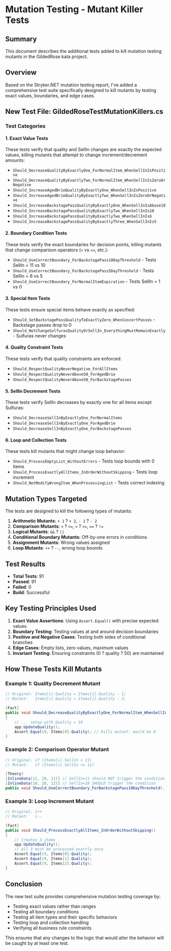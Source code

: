 # Mutation Testing - Mutant Killer Tests

## Summary

This document describes the additional tests added to kill mutation testing mutants in the GildedRose kata project.

## Overview

Based on the Stryker.NET mutation testing report, I've added a comprehensive test suite specifically designed to kill mutants by testing exact values, boundaries, and edge cases.

## New Test File: GildedRoseTestMutationKillers.cs

### Test Categories

#### 1. **Exact Value Tests**
These tests verify that quality and SellIn changes are exactly the expected values, killing mutants that attempt to change increment/decrement amounts:

- `Should_DecreaseQualityByExactlyOne_ForNormalItem_WhenSellInIsPositive`
- `Should_DecreaseQualityByExactlyTwo_ForNormalItem_WhenSellInIsZeroOrNegative`
- `Should_IncreaseAgedBrieQualityByExactlyOne_WhenSellInIsPositive`
- `Should_IncreaseAgedBrieQualityByExactlyTwo_WhenSellInIsZeroOrNegative`
- `Should_IncreaseBackstagePassQualityByExactlyOne_WhenSellInIsAbove10`
- `Should_IncreaseBackstagePassQualityByExactlyTwo_WhenSellInIs10`
- `Should_IncreaseBackstagePassQualityByExactlyTwo_WhenSellInIs6`
- `Should_IncreaseBackstagePassQualityByExactlyThree_WhenSellInIs5`

#### 2. **Boundary Condition Tests**
These tests verify the exact boundaries for decision points, killing mutants that change comparison operators (`<` vs `<=`, etc.):

- `Should_UseCorrectBoundary_ForBackstagePass10DayThreshold` - Tests SellIn = 11 vs 10
- `Should_UseCorrectBoundary_ForBackstagePass5DayThreshold` - Tests SellIn = 6 vs 5
- `Should_UseCorrectBoundary_ForNormalItemExpiration` - Tests SellIn = 1 vs 0

#### 3. **Special Item Tests**
These tests ensure special items behave exactly as specified:

- `Should_SetBackstagePassQualityToExactlyZero_WhenConcertPasses` - Backstage passes drop to 0
- `Should_NotChangeSulfurasQualityOrSellIn_EverythingMustRemainExactly` - Sulfuras never changes

#### 4. **Quality Constraint Tests**
These tests verify that quality constraints are enforced:

- `Should_RespectQualityNeverNegative_ForAllItems`
- `Should_RespectQualityNeverAbove50_ForAgedBrie`
- `Should_RespectQualityNeverAbove50_ForBackstagePasses`

#### 5. **SellIn Decrement Tests**
These tests verify SellIn decreases by exactly one for all items except Sulfuras:

- `Should_DecreaseSellInByExactlyOne_ForNormalItems`
- `Should_DecreaseSellInByExactlyOne_ForAgedBrie`
- `Should_DecreaseSellInByExactlyOne_ForBackstagePasses`

#### 6. **Loop and Collection Tests**
These tests kill mutants that might change loop behavior:

- `Should_ProcessEmptyList_WithoutErrors` - Tests loop bounds with 0 items
- `Should_ProcessExactlyAllItems_InOrderWithoutSkipping` - Tests loop increment
- `Should_NotModifyWrongItem_WhenProcessingList` - Tests correct indexing

## Mutation Types Targeted

The tests are designed to kill the following types of mutants:

1. **Arithmetic Mutants**: `+ 1` ? `+ 2`, `- 1` ? `- 2`
2. **Comparison Mutants**: `<` ? `<=`, `>` ? `>=`, `==` ? `!=`
3. **Logical Mutants**: `&&` ? `||`
4. **Conditional Boundary Mutants**: Off-by-one errors in conditions
5. **Assignment Mutants**: Wrong values assigned
6. **Loop Mutants**: `++` ? `--`, wrong loop bounds

## Test Results

- **Total Tests**: 91
- **Passed**: 91
- **Failed**: 0
- **Build**: Successful

## Key Testing Principles Used

1. **Exact Value Assertions**: Using `Assert.Equal()` with precise expected values
2. **Boundary Testing**: Testing values at and around decision boundaries
3. **Positive and Negative Cases**: Testing both sides of conditional branches
4. **Edge Cases**: Empty lists, zero values, maximum values
5. **Invariant Testing**: Ensuring constraints (0 ? quality ? 50) are maintained

## How These Tests Kill Mutants

### Example 1: Quality Decrement Mutant
```csharp
// Original: Items[i].Quality = Items[i].Quality - 1;
// Mutant:   Items[i].Quality = Items[i].Quality - 2;

[Fact]
public void Should_DecreaseQualityByExactlyOne_ForNormalItem_WhenSellInIsPositive()
{
    // ... setup with Quality = 10
    app.UpdateQuality();
    Assert.Equal(9, Items[0].Quality); // Kills mutant: would be 8
}
```

### Example 2: Comparison Operator Mutant
```csharp
// Original: if (Items[i].SellIn < 11)
// Mutant:   if (Items[i].SellIn <= 11)

[Theory]
[InlineData(11, 10, 11)] // SellIn=11 should NOT trigger the condition
[InlineData(10, 10, 12)] // SellIn=10 SHOULD trigger the condition
public void Should_UseCorrectBoundary_ForBackstagePass10DayThreshold(...)
```

### Example 3: Loop Increment Mutant
```csharp
// Original: i++
// Mutant:   i--

[Fact]
public void Should_ProcessExactlyAllItems_InOrderWithoutSkipping()
{
    // Creates 3 items
    app.UpdateQuality();
    // All 3 must be processed exactly once
    Assert.Equal(9, Items[0].Quality);
    Assert.Equal(9, Items[1].Quality);
    Assert.Equal(9, Items[2].Quality);
}
```

## Conclusion

The new test suite provides comprehensive mutation testing coverage by:
- Testing exact values rather than ranges
- Testing all boundary conditions
- Testing all item types and their specific behaviors
- Testing loop and collection handling
- Verifying all business rule constraints

This ensures that any changes to the logic that would alter the behavior will be caught by at least one test.
